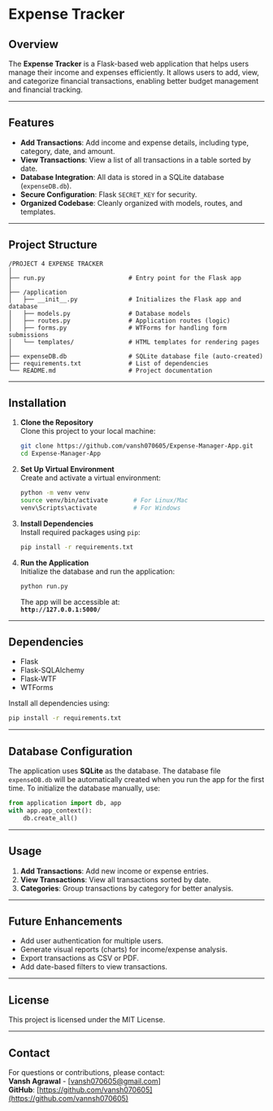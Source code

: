 # Expense Tracker

## Overview  
The **Expense Tracker** is a Flask-based web application that helps users manage their income and expenses efficiently. It allows users to add, view, and categorize financial transactions, enabling better budget management and financial tracking.

---

## Features  
- **Add Transactions**: Add income and expense details, including type, category, date, and amount.  
- **View Transactions**: View a list of all transactions in a table sorted by date.  
- **Database Integration**: All data is stored in a SQLite database (`expenseDB.db`).  
- **Secure Configuration**: Flask `SECRET_KEY` for security.  
- **Organized Codebase**: Cleanly organized with models, routes, and templates.

---

## Project Structure  

```
/PROJECT 4 EXPENSE TRACKER
│
├── run.py                       # Entry point for the Flask app
│
├── /application
│   ├── __init__.py              # Initializes the Flask app and database
│   ├── models.py                # Database models
│   ├── routes.py                # Application routes (logic)
│   ├── forms.py                 # WTForms for handling form submissions
│   └── templates/               # HTML templates for rendering pages
│
├── expenseDB.db                 # SQLite database file (auto-created)
├── requirements.txt             # List of dependencies
└── README.md                    # Project documentation
```

---

## Installation  

1. **Clone the Repository**  
   Clone this project to your local machine:  
   ```bash
   git clone https://github.com/vansh070605/Expense-Manager-App.git
   cd Expense-Manager-App
   ```

2. **Set Up Virtual Environment**  
   Create and activate a virtual environment:  
   ```bash
   python -m venv venv
   source venv/bin/activate       # For Linux/Mac
   venv\Scripts\activate          # For Windows
   ```

3. **Install Dependencies**  
   Install required packages using `pip`:  
   ```bash
   pip install -r requirements.txt
   ```

4. **Run the Application**  
   Initialize the database and run the application:  
   ```bash
   python run.py
   ```

   The app will be accessible at:  
   **`http://127.0.0.1:5000/`**

---

## Dependencies  

- Flask  
- Flask-SQLAlchemy  
- Flask-WTF  
- WTForms  

Install all dependencies using:  
```bash
pip install -r requirements.txt
```

---

## Database Configuration  

The application uses **SQLite** as the database. The database file `expenseDB.db` will be automatically created when you run the app for the first time. To initialize the database manually, use:  

```python
from application import db, app
with app.app_context():
    db.create_all()
```

---

## Usage  

1. **Add Transactions**: Add new income or expense entries.  
2. **View Transactions**: View all transactions sorted by date.  
3. **Categories**: Group transactions by category for better analysis.

---

## Future Enhancements  

- Add user authentication for multiple users.  
- Generate visual reports (charts) for income/expense analysis.  
- Export transactions as CSV or PDF.  
- Add date-based filters to view transactions.  

---

## License  
This project is licensed under the MIT License.

---

## Contact  
For questions or contributions, please contact:  
**Vansh Agrawal** - [vansh070605@gmail.com]  
**GitHub**: [https://github.com/vansh070605](https://github.com/vannsh070605)
